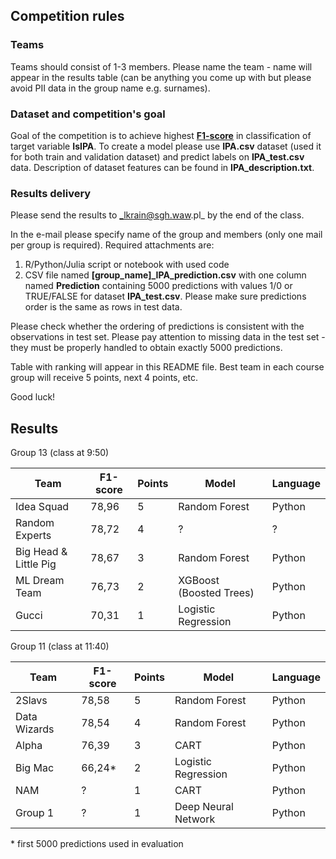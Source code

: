 ## Competition rules
### Teams
Teams should consist of 1-3 members. Please name the team - name will appear in the results table (can be anything you come up with but please avoid PII data in the group name e.g. surnames).

### Dataset and competition's goal
Goal of the competition is to achieve highest **[F1-score](https://en.wikipedia.org/wiki/F-score)** in classification of target variable **IsIPA**. To create a model please use **IPA.csv** dataset (used it for both train and validation dataset) and predict labels on **IPA_test.csv** data. Description of dataset features can be found in **IPA_description.txt**.

### Results delivery
Please send the results to _lkrain@sgh.waw.pl_ by the end of the class.

In the e-mail please specify name of the group and members (only one mail per group is required). Required attachments are:
1. R/Python/Julia script or notebook with used code
2. CSV file named **[group_name]_IPA_prediction.csv** with one column named **Prediction** containing 5000 predictions with values 1/0 or TRUE/FALSE for dataset **IPA_test.csv**. Please make sure predictions order is the same as rows in test data.

Please check whether the ordering of predictions is consistent with the observations in test set. Please pay attention to missing data in the test set - they must be properly handled to obtain exactly 5000 predictions.

Table with ranking will appear in this README file. Best team in each course group will receive 5 points, next 4 points, etc.

Good luck!

## Results

Group 13 (class at 9:50)

| **Team**          | **F1-score** | **Points** | **Model** | **Language**              |
|---------------------|--------------|------------|-----------|------------------------|
| Idea Squad             | 78,96 | 5 | Random Forest           | Python |
| Random Experts         | 78,72 | 4 | ?                       | ?      |
|  Big Head & Little Pig | 78,67 | 3 | Random Forest           | Python |
| ML Dream Team          | 76,73 | 2 | XGBoost (Boosted Trees) | Python |
| Gucci                  | 70,31 | 1 | Logistic Regression     | Python |

Group 11 (class at 11:40)

| **Team**          | **F1-score** | **Points** | **Model** | **Language**              |
|---------------------|--------------|------------|-----------|------------------------|
| 2Slavs       | 78,58 | 5 | Random Forest       | Python |
| Data Wizards | 78,54 | 4 | Random Forest       | Python |
| Alpha        | 76,39 | 3 | CART                | Python |
| Big Mac      | 66,24* | 2 | Logistic Regression | Python |
| NAM          | ?     | 1 | CART                | Python |
| Group 1      | ?     | 1 | Deep Neural Network | Python |

\* first 5000 predictions used in evaluation

